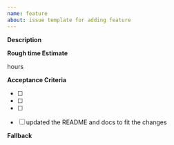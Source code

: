 ```yaml
---
name: feature
about: issue template for adding feature
---
```


**Description**

<feature-short-description> 

**Rough time Estimate**

<HH> hours

**Acceptance Criteria**

- [ ] <Criteria-1>
- [ ] <Criteria-2>
- [ ] <Criteria-3>
- [ ] updated the README and docs to fit the changes


**Fallback**

<fallback-short-description>


